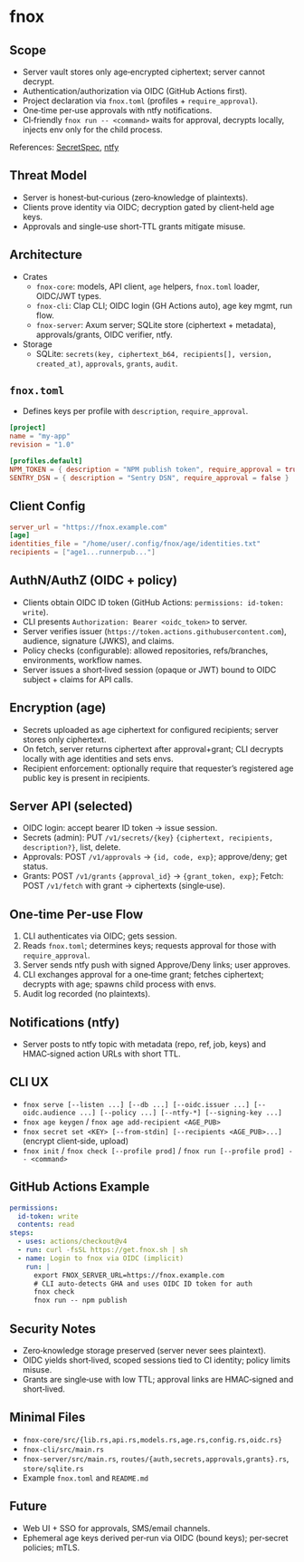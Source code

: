 # fnox

## Scope

- Server vault stores only age‑encrypted ciphertext; server cannot decrypt.
- Authentication/authorization via OIDC (GitHub Actions first).
- Project declaration via `fnox.toml` (profiles + `require_approval`).
- One‑time per‑use approvals with ntfy notifications.
- CI‑friendly `fnox run -- <command>` waits for approval, decrypts locally, injects env only for the child process.

References: [SecretSpec](https://github.com/cachix/secretspec), [ntfy](https://ntfy.sh)

## Threat Model

- Server is honest‑but‑curious (zero‑knowledge of plaintexts).
- Clients prove identity via OIDC; decryption gated by client‑held age keys.
- Approvals and single‑use short‑TTL grants mitigate misuse.

## Architecture

- Crates
    - `fnox-core`: models, API client, `age` helpers, `fnox.toml` loader, OIDC/JWT types.
    - `fnox-cli`: Clap CLI; OIDC login (GH Actions auto), age key mgmt, run flow.
    - `fnox-server`: Axum server; SQLite store (ciphertext + metadata), approvals/grants, OIDC verifier, ntfy.
- Storage
    - SQLite: `secrets(key, ciphertext_b64, recipients[], version, created_at)`, `approvals`, `grants`, `audit`.

## `fnox.toml`

- Defines keys per profile with `description`, `require_approval`.
```toml
[project]
name = "my-app"
revision = "1.0"

[profiles.default]
NPM_TOKEN = { description = "NPM publish token", require_approval = true }
SENTRY_DSN = { description = "Sentry DSN", require_approval = false }
```


## Client Config

```toml
server_url = "https://fnox.example.com"
[age]
identities_file = "/home/user/.config/fnox/age/identities.txt"
recipients = ["age1...runnerpub..."]
```

## AuthN/AuthZ (OIDC + policy)

- Clients obtain OIDC ID token (GitHub Actions: `permissions: id-token: write`).
- CLI presents `Authorization: Bearer <oidc_token>` to server.
- Server verifies issuer (`https://token.actions.githubusercontent.com`), audience, signature (JWKS), and claims.
- Policy checks (configurable): allowed repositories, refs/branches, environments, workflow names.
- Server issues a short‑lived session (opaque or JWT) bound to OIDC subject + claims for API calls.

## Encryption (age)

- Secrets uploaded as age ciphertext for configured recipients; server stores only ciphertext.
- On fetch, server returns ciphertext after approval+grant; CLI decrypts locally with age identities and sets envs.
- Recipient enforcement: optionally require that requester’s registered age public key is present in recipients.

## Server API (selected)

- OIDC login: accept bearer ID token → issue session.
- Secrets (admin): PUT `/v1/secrets/{key}` `{ciphertext, recipients, description?}`, list, delete.
- Approvals: POST `/v1/approvals` → `{id, code, exp}`; approve/deny; get status.
- Grants: POST `/v1/grants` `{approval_id}` → `{grant_token, exp}`; Fetch: POST `/v1/fetch` with grant → ciphertexts (single‑use).

## One‑time Per‑use Flow

1. CLI authenticates via OIDC; gets session.
2. Reads `fnox.toml`; determines keys; requests approval for those with `require_approval`.
3. Server sends ntfy push with signed Approve/Deny links; user approves.
4. CLI exchanges approval for a one‑time grant; fetches ciphertext; decrypts with age; spawns child process with envs.
5. Audit log recorded (no plaintexts).

## Notifications (ntfy)

- Server posts to ntfy topic with metadata (repo, ref, job, keys) and HMAC‑signed action URLs with short TTL.

## CLI UX

- `fnox serve [--listen ...] [--db ...] [--oidc.issuer ...] [--oidc.audience ...] [--policy ...] [--ntfy-*] [--signing-key ...]`
- `fnox age keygen` / `fnox age add-recipient <AGE_PUB>`
- `fnox secret set <KEY> [--from-stdin] [--recipients <AGE_PUB>...]` (encrypt client‑side, upload)
- `fnox init` / `fnox check [--profile prod]` / `fnox run [--profile prod] -- <command>`

## GitHub Actions Example

```yaml
permissions:
  id-token: write
  contents: read
steps:
  - uses: actions/checkout@v4
  - run: curl -fsSL https://get.fnox.sh | sh
  - name: Login to fnox via OIDC (implicit)
    run: |
      export FNOX_SERVER_URL=https://fnox.example.com
      # CLI auto-detects GHA and uses OIDC ID token for auth
      fnox check
      fnox run -- npm publish
```

## Security Notes

- Zero‑knowledge storage preserved (server never sees plaintext).
- OIDC yields short‑lived, scoped sessions tied to CI identity; policy limits misuse.
- Grants are single‑use with low TTL; approval links are HMAC‑signed and short‑lived.

## Minimal Files

- `fnox-core/src/{lib.rs,api.rs,models.rs,age.rs,config.rs,oidc.rs}`
- `fnox-cli/src/main.rs`
- `fnox-server/src/main.rs`, `routes/{auth,secrets,approvals,grants}.rs`, `store/sqlite.rs`
- Example `fnox.toml` and `README.md`

## Future

- Web UI + SSO for approvals, SMS/email channels.
- Ephemeral age keys derived per‑run via OIDC (bound keys); per‑secret policies; mTLS.
